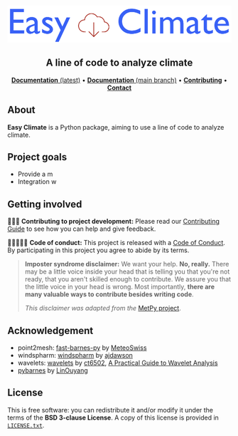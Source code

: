 <img src="https://github.com/shenyulu/easyclimate-sphinx_docs/blob/main/source/_static/easyclimate-logo.svg?raw=true" alt="easyclimate">

<h2 align="center">A line of code to analyze climate</h2>

<p align="center">
<a href="https://shenyulu.github.io/easyclimate/"><strong>Documentation</strong> (latest)</a> •
<a href="https://shenyulu.github.io/easyclimate/"><strong>Documentation</strong> (main branch)</a> •
<a href="https://github.com/shenyulu/easyclimate/blob/main/CONTRIBUTING.md"><strong>Contributing</strong></a> •
<a href="https://www.fatiando.org/contact/"><strong>Contact</strong></a>
</p>


## About

**Easy Climate** is a Python package, aiming to use a line of code to analyze climate.

## Project goals

* Provide a m
* Integration w


## Getting involved

👩🏾‍💻 **Contributing to project development:**
Please read our
[Contributing Guide](https://github.com/shenyulu/easyclimate/blob/main/CONTRIBUTING.md)
to see how you can help and give feedback.

🧑🏾‍🤝‍🧑🏼 **Code of conduct:**
This project is released with a
[Code of Conduct](https://github.com/shenyulu/easyclimate/blob/main/CODE_OF_CONDUCT.md).
By participating in this project you agree to abide by its terms.

> **Imposter syndrome disclaimer:**
> We want your help. **No, really.** There may be a little voice inside your
> head that is telling you that you're not ready, that you aren't skilled
> enough to contribute. We assure you that the little voice in your head is
> wrong. Most importantly, **there are many valuable ways to contribute besides
> writing code**.
>
> *This disclaimer was adapted from the*
> [MetPy project](https://github.com/Unidata/MetPy).

## Acknowledgement

- point2mesh: [fast-barnes-py](https://github.com/MeteoSwiss/fast-barnes-py) by [MeteoSwiss](https://github.com/MeteoSwiss)
- windspharm: [windspharm](https://github.com/ajdawson/windspharm) by [ajdawson](https://github.com/ajdawson)
- wavelets: [wavelets](https://github.com/ct6502/wavelets) by [ct6502](https://github.com/ct6502), [A Practical Guide to Wavelet Analysis](http://paos.colorado.edu/research/wavelets/)
- [pybarnes](https://github.com/LinOuyang/pybarnes) by [LinOuyang](https://github.com/LinOuyang)

## License

This is free software: you can redistribute it and/or modify it under the terms
of the **BSD 3-clause License**. A copy of this license is provided in
[`LICENSE.txt`](https://github.com/fatiando/verde/blob/main/LICENSE.txt).
